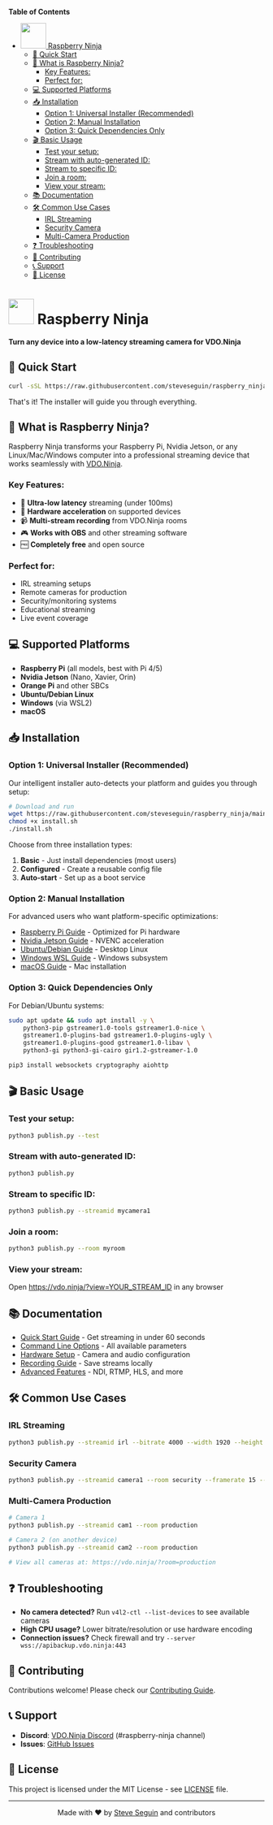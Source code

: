 <!-- START doctoc generated TOC please keep comment here to allow auto update -->
<!-- DON'T EDIT THIS SECTION, INSTEAD RE-RUN doctoc TO UPDATE -->
**Table of Contents**

- [<img src='https://github.com/user-attachments/assets/db676147-1888-44fe-a5a0-5c04921d2c06' height="50"> Raspberry Ninja](#img-srchttpsgithubcomuser-attachmentsassetsdb676147-1888-44fe-a5a0-5c04921d2c06-height50-raspberry-ninja)
  - [🚀 Quick Start](#-quick-start)
  - [📖 What is Raspberry Ninja?](#-what-is-raspberry-ninja)
    - [Key Features:](#key-features)
    - [Perfect for:](#perfect-for)
  - [💻 Supported Platforms](#-supported-platforms)
  - [📥 Installation](#-installation)
    - [Option 1: Universal Installer (Recommended)](#option-1-universal-installer-recommended)
    - [Option 2: Manual Installation](#option-2-manual-installation)
    - [Option 3: Quick Dependencies Only](#option-3-quick-dependencies-only)
  - [🎬 Basic Usage](#-basic-usage)
    - [Test your setup:](#test-your-setup)
    - [Stream with auto-generated ID:](#stream-with-auto-generated-id)
    - [Stream to specific ID:](#stream-to-specific-id)
    - [Join a room:](#join-a-room)
    - [View your stream:](#view-your-stream)
  - [📚 Documentation](#-documentation)
  - [🛠️ Common Use Cases](#-common-use-cases)
    - [IRL Streaming](#irl-streaming)
    - [Security Camera](#security-camera)
    - [Multi-Camera Production](#multi-camera-production)
  - [❓ Troubleshooting](#-troubleshooting)
  - [🤝 Contributing](#-contributing)
  - [📞 Support](#-support)
  - [📜 License](#-license)

<!-- END doctoc generated TOC please keep comment here to allow auto update -->

# <img src='https://github.com/user-attachments/assets/db676147-1888-44fe-a5a0-5c04921d2c06' height="50"> Raspberry Ninja

**Turn any device into a low-latency streaming camera for VDO.Ninja**

## 🚀 Quick Start

```bash
curl -sSL https://raw.githubusercontent.com/steveseguin/raspberry_ninja/main/install.sh | bash
```

That's it! The installer will guide you through everything.

## 📖 What is Raspberry Ninja?

Raspberry Ninja transforms your Raspberry Pi, Nvidia Jetson, or any Linux/Mac/Windows computer into a professional streaming device that works seamlessly with [VDO.Ninja](https://vdo.ninja). 

### Key Features:
- 🎥 **Ultra-low latency** streaming (under 100ms)
- 🔧 **Hardware acceleration** on supported devices
- 📹 **Multi-stream recording** from VDO.Ninja rooms
- 🎮 **Works with OBS** and other streaming software
- 🆓 **Completely free** and open source

### Perfect for:
- IRL streaming setups
- Remote cameras for production
- Security/monitoring systems
- Educational streaming
- Live event coverage

## 💻 Supported Platforms

- **Raspberry Pi** (all models, best with Pi 4/5)
- **Nvidia Jetson** (Nano, Xavier, Orin)
- **Orange Pi** and other SBCs
- **Ubuntu/Debian Linux**
- **Windows** (via WSL2)
- **macOS**

## 📥 Installation

### Option 1: Universal Installer (Recommended)

Our intelligent installer auto-detects your platform and guides you through setup:

```bash
# Download and run
wget https://raw.githubusercontent.com/steveseguin/raspberry_ninja/main/install.sh
chmod +x install.sh
./install.sh
```

Choose from three installation types:
1. **Basic** - Just install dependencies (most users)
2. **Configured** - Create a reusable config file
3. **Auto-start** - Set up as a boot service

### Option 2: Manual Installation

For advanced users who want platform-specific optimizations:

- [Raspberry Pi Guide](installers/raspberry_pi/README.md) - Optimized for Pi hardware
- [Nvidia Jetson Guide](installers/nvidia_jetson/README.md) - NVENC acceleration
- [Ubuntu/Debian Guide](installers/ubuntu/README.md) - Desktop Linux
- [Windows WSL Guide](installers/wsl/README.md) - Windows subsystem
- [macOS Guide](installers/mac/readme.md) - Mac installation

### Option 3: Quick Dependencies Only

For Debian/Ubuntu systems:

```bash
sudo apt update && sudo apt install -y \
    python3-pip gstreamer1.0-tools gstreamer1.0-nice \
    gstreamer1.0-plugins-bad gstreamer1.0-plugins-ugly \
    gstreamer1.0-plugins-good gstreamer1.0-libav \
    python3-gi python3-gi-cairo gir1.2-gstreamer-1.0

pip3 install websockets cryptography aiohttp
```

## 🎬 Basic Usage

### Test your setup:
```bash
python3 publish.py --test
```

### Stream with auto-generated ID:
```bash
python3 publish.py
```

### Stream to specific ID:
```bash
python3 publish.py --streamid mycamera1
```

### Join a room:
```bash
python3 publish.py --room myroom
```

### View your stream:
Open https://vdo.ninja/?view=YOUR_STREAM_ID in any browser

## 📚 Documentation

- [Quick Start Guide](QUICK_START.md) - Get streaming in under 60 seconds
- [Command Line Options](docs/CLI_REFERENCE.md) - All available parameters
- [Hardware Setup](docs/HARDWARE.md) - Camera and audio configuration
- [Recording Guide](docs/RECORDING.md) - Save streams locally
- [Advanced Features](docs/ADVANCED.md) - NDI, RTMP, HLS, and more

## 🛠️ Common Use Cases

### IRL Streaming
```bash
python3 publish.py --streamid irl --bitrate 4000 --width 1920 --height 1080
```

### Security Camera
```bash
python3 publish.py --streamid camera1 --room security --framerate 15 --bitrate 1000
```

### Multi-Camera Production
```bash
# Camera 1
python3 publish.py --streamid cam1 --room production

# Camera 2 (on another device)
python3 publish.py --streamid cam2 --room production

# View all cameras at: https://vdo.ninja/?room=production
```

## ❓ Troubleshooting

- **No camera detected?** Run `v4l2-ctl --list-devices` to see available cameras
- **High CPU usage?** Lower bitrate/resolution or use hardware encoding
- **Connection issues?** Check firewall and try `--server wss://apibackup.vdo.ninja:443`

## 🤝 Contributing

Contributions welcome! Please check our [Contributing Guide](CONTRIBUTING.md).

## 📞 Support

- **Discord**: [VDO.Ninja Discord](https://discord.vdo.ninja) (#raspberry-ninja channel)
- **Issues**: [GitHub Issues](https://github.com/steveseguin/raspberry_ninja/issues)

## 📜 License

This project is licensed under the MIT License - see [LICENSE](LICENSE) file.

---

<p align="center">
Made with ❤️ by <a href="https://github.com/steveseguin">Steve Seguin</a> and contributors
</p>